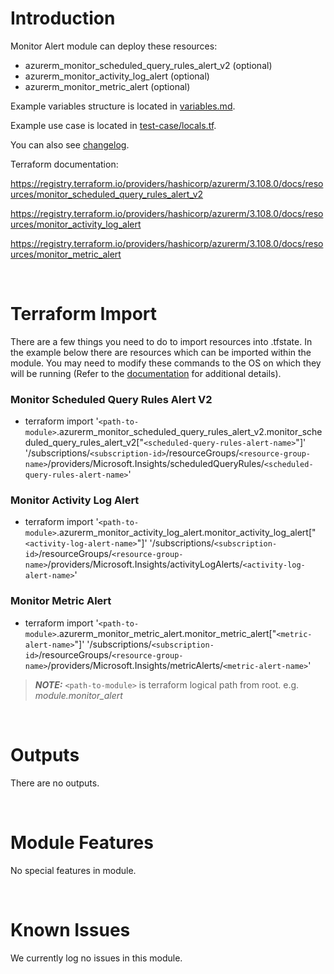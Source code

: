 # Introduction
Monitor Alert module can deploy these resources:
* azurerm_monitor_scheduled_query_rules_alert_v2 (optional)
* azurerm_monitor_activity_log_alert (optional)
* azurerm_monitor_metric_alert (optional)

Example variables structure is located in [variables.md](variables.md).

Example use case is located in [test-case/locals.tf](test-case/locals.tf).

You can also see [changelog](CHANGELOG.md).

Terraform documentation:

https://registry.terraform.io/providers/hashicorp/azurerm/3.108.0/docs/resources/monitor_scheduled_query_rules_alert_v2

https://registry.terraform.io/providers/hashicorp/azurerm/3.108.0/docs/resources/monitor_activity_log_alert

https://registry.terraform.io/providers/hashicorp/azurerm/3.108.0/docs/resources/monitor_metric_alert

&nbsp;

# Terraform Import
There are a few things you need to do to import resources into .tfstate. In the example below there are resources which can be imported within the module. You may need to modify these commands to the OS on which they will be running (Refer to the [documentation](https://developer.hashicorp.com/terraform/cli/commands/import#example-import-into-resource-configured-with-for_each) for additional details).
### Monitor Scheduled Query Rules Alert V2
* terraform import '`<path-to-module>`.azurerm_monitor_scheduled_query_rules_alert_v2.monitor_scheduled_query_rules_alert_v2["`<scheduled-query-rules-alert-name>`"]' '/subscriptions/`<subscription-id>`/resourceGroups/`<resource-group-name>`/providers/Microsoft.Insights/scheduledQueryRules/`<scheduled-query-rules-alert-name>`'
### Monitor Activity Log Alert
* terraform import '`<path-to-module>`.azurerm_monitor_activity_log_alert.monitor_activity_log_alert["`<activity-log-alert-name>`"]' '/subscriptions/`<subscription-id>`/resourceGroups/`<resource-group-name>`/providers/Microsoft.Insights/activityLogAlerts/`<activity-log-alert-name>`'
### Monitor Metric Alert
* terraform import '`<path-to-module>`.azurerm_monitor_metric_alert.monitor_metric_alert["`<metric-alert-name>`"]' '/subscriptions/`<subscription-id>`/resourceGroups/`<resource-group-name>`/providers/Microsoft.Insights/metricAlerts/`<metric-alert-name>`'

 > **_NOTE:_** `<path-to-module>` is terraform logical path from root. e.g. _module.monitor\_alert_

&nbsp;

# Outputs
There are no outputs.

&nbsp;


# Module Features
No special features in module.

&nbsp;

# Known Issues
We currently log no issues in this module.